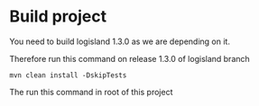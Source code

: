 # Build project

You need to build logisland 1.3.0 as we are depending on it.

Therefore run this command on release 1.3.0 of logisland branch

```
mvn clean install -DskipTests
```

The run this command in root of this project